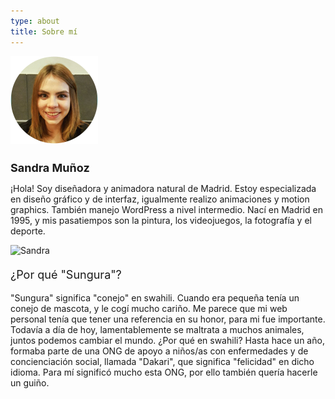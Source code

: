 ```yaml
---
type: about
title: Sobre mí
---
```

<div style="align: center; margin-bottom:4%;">
<img src="/images/yo.png" alt="Sandra" >
</div>

<h1 style="font-weight: semi-bold; font-size: 18px">
Sandra Muñoz
</h1>

¡Hola! Soy diseñadora y animadora natural de Madrid. Estoy especializada en diseño gráfico y de interfaz, igualmente realizo animaciones y motion graphics. También manejo WordPress a nivel intermedio. Nací en Madrid en 1995, y mis pasatiempos son la pintura, los videojuegos, la fotografía y el deporte.




<div style="align: center; margin-bottom:4%;">
<img src="/images/sungura.gif" alt="Sandra" >
</div>

<p style="font-size: 18px">
¿Por qué "Sungura"?
</p>

"Sungura" significa "conejo" en swahili. Cuando era pequeña tenía un conejo de mascota, y le cogí mucho cariño. Me parece que mi web personal tenía que tener una referencia en su honor, para mi fue importante. Todavía a día de hoy, lamentablemente se maltrata a muchos animales, juntos podemos cambiar el mundo. ¿Por qué en swahili? Hasta hace un año, formaba parte de una ONG de apoyo a niños/as con enfermedades y de concienciación social, llamada "Dakari", que significa "felicidad" en dicho idioma. Para mí significó mucho esta ONG, por ello también quería hacerle un guiño.
